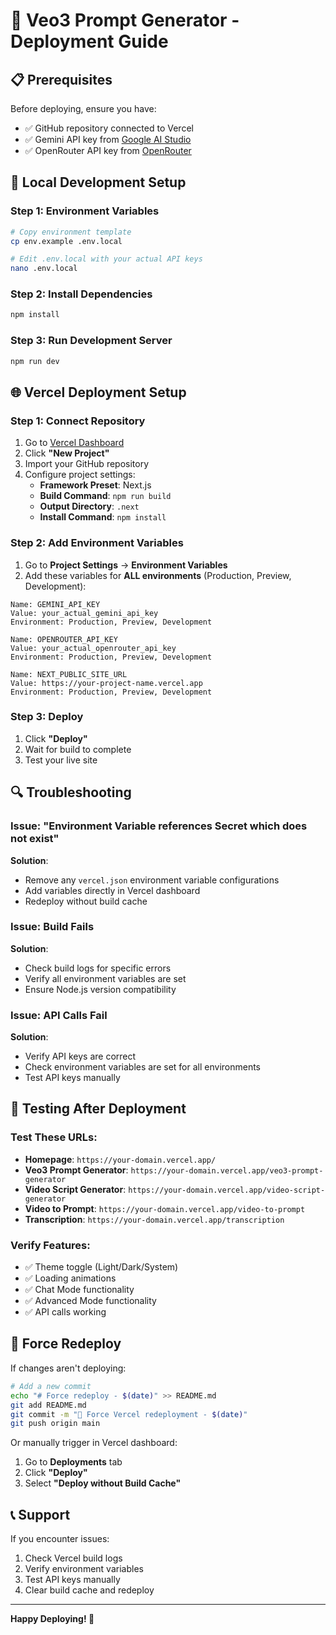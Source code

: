# 🚀 Veo3 Prompt Generator - Deployment Guide

## 📋 Prerequisites

Before deploying, ensure you have:
- ✅ GitHub repository connected to Vercel
- ✅ Gemini API key from [Google AI Studio](https://makersuite.google.com/app/apikey)
- ✅ OpenRouter API key from [OpenRouter](https://openrouter.ai/keys)

## 🔧 Local Development Setup

### Step 1: Environment Variables
```bash
# Copy environment template
cp env.example .env.local

# Edit .env.local with your actual API keys
nano .env.local
```

### Step 2: Install Dependencies
```bash
npm install
```

### Step 3: Run Development Server
```bash
npm run dev
```

## 🌐 Vercel Deployment Setup

### Step 1: Connect Repository
1. Go to [Vercel Dashboard](https://vercel.com/dashboard)
2. Click **"New Project"**
3. Import your GitHub repository
4. Configure project settings:
   - **Framework Preset**: Next.js
   - **Build Command**: `npm run build`
   - **Output Directory**: `.next`
   - **Install Command**: `npm install`

### Step 2: Add Environment Variables
1. Go to **Project Settings** → **Environment Variables**
2. Add these variables for **ALL environments** (Production, Preview, Development):

```
Name: GEMINI_API_KEY
Value: your_actual_gemini_api_key
Environment: Production, Preview, Development
```

```
Name: OPENROUTER_API_KEY
Value: your_actual_openrouter_api_key
Environment: Production, Preview, Development
```

```
Name: NEXT_PUBLIC_SITE_URL
Value: https://your-project-name.vercel.app
Environment: Production, Preview, Development
```

### Step 3: Deploy
1. Click **"Deploy"**
2. Wait for build to complete
3. Test your live site

## 🔍 Troubleshooting

### Issue: "Environment Variable references Secret which does not exist"
**Solution**: 
- Remove any `vercel.json` environment variable configurations
- Add variables directly in Vercel dashboard
- Redeploy without build cache

### Issue: Build Fails
**Solution**:
- Check build logs for specific errors
- Verify all environment variables are set
- Ensure Node.js version compatibility

### Issue: API Calls Fail
**Solution**:
- Verify API keys are correct
- Check environment variables are set for all environments
- Test API keys manually

## 📱 Testing After Deployment

### Test These URLs:
- **Homepage**: `https://your-domain.vercel.app/`
- **Veo3 Prompt Generator**: `https://your-domain.vercel.app/veo3-prompt-generator`
- **Video Script Generator**: `https://your-domain.vercel.app/video-script-generator`
- **Video to Prompt**: `https://your-domain.vercel.app/video-to-prompt`
- **Transcription**: `https://your-domain.vercel.app/transcription`

### Verify Features:
- ✅ Theme toggle (Light/Dark/System)
- ✅ Loading animations
- ✅ Chat Mode functionality
- ✅ Advanced Mode functionality
- ✅ API calls working

## 🔄 Force Redeploy

If changes aren't deploying:
```bash
# Add a new commit
echo "# Force redeploy - $(date)" >> README.md
git add README.md
git commit -m "🔄 Force Vercel redeployment - $(date)"
git push origin main
```

Or manually trigger in Vercel dashboard:
1. Go to **Deployments** tab
2. Click **"Deploy"**
3. Select **"Deploy without Build Cache"**

## 📞 Support

If you encounter issues:
1. Check Vercel build logs
2. Verify environment variables
3. Test API keys manually
4. Clear build cache and redeploy

---

**Happy Deploying! 🚀** 